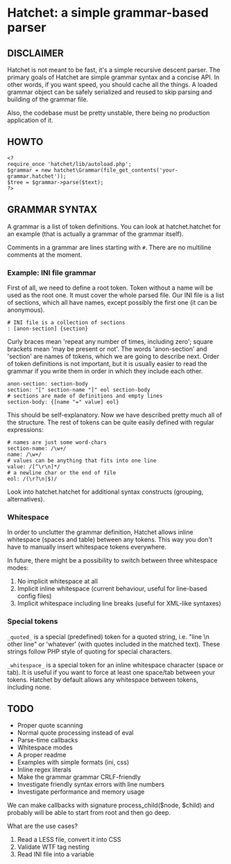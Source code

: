 # Hatchet: a simple grammar-based parser

## DISCLAIMER

Hatchet is not meant to be fast, it's a simple recursive descent parser.
The primary goals of Hatchet are simple grammar syntax and a concise API.
In other words, if you want speed, you should cache all the things.
A loaded grammar object can be safely serialized and reused to skip
parsing and building of the grammar file.

Also, the codebase must be pretty unstable, there being no production
application of it.

## HOWTO

    <?
	require_once 'hatchet/lib/autoload.php';
    $grammar = new hatchet\Grammar(file_get_contents('your-grammar.hatchet'));
    $tree = $grammar->parse($text);
    ?>

## GRAMMAR SYNTAX

A grammar is a list of token definitions. You can look at hatchet.hatchet
for an example (that is actually a grammar of the grammar itself).

Comments in a grammar are lines starting with `#`. There are no multiline comments at the moment.

### Example: INI file grammar

First of all, we need to define a root token. Token without a name will be used as the root one.
It must cover the whole parsed file. Our INI file is a list of sections, which all have names,
except possibly the first one (it can be anonymous).

    # INI file is a collection of sections
    : [anon-section] {section}

Curly braces mean 'repeat any number of times, including zero'; square brackets mean 'may be present or not'.
The words 'anon-section' and 'section' are names of tokens, which we are going to describe next.
Order of token definitions is not important, but it is usually easier to read the grammar if
you write them in order in which they include each other.

	anon-section: section-body
    section: "[" section-name "]" eol section-body
    # sections are made of definitions and empty lines
    section-body: {[name "=" value] eol}

This should be self-explanatory. Now we have described pretty much all of the structure.
The rest of tokens can be quite easily defined with regular expressions:

	# names are just some word-chars
    section-name: /\w+/
    name: /\w+/
    # values can be anything that fits into one line
    value: /[^\r\n]*/
    # a newline char or the end of file
    eol: /(\r?\n|$)/

Look into hatchet.hatchet for additional syntax constructs (grouping, alternatives).

### Whitespace

In order to unclutter the grammar definition, Hatchet allows inline whitespace
(spaces and table) between any tokens. This way you don't have to manually insert
whitespace tokens everywhere.

In future, there might be a possibility to switch between three whitespace modes:

 1. No implicit whitespace at all
 2. Implicit inline whitespace (current behaviour, useful for line-based config files)
 3. Implicit whitespace including line breaks (useful for XML-like syntaxes)

### Special tokens

`_quoted_` is a special (predefined) token for a quoted string, i.e. "line \n other line" or 'whatever'
(with quotes included in the matched text). These strings follow PHP style of quoting for special characters.

`_whitespace_` is a special token for an inline whitespace character (space or tab). It is useful if you want to force at least one
space/tab between your tokens. Hatchet by default allows any whitespace between tokens, including none.

## TODO

 * Proper quote scanning
 * Normal quote processing instead of eval
 * Parse-time callbacks
 * Whitespace modes
 * A proper readme
 * Examples with simple formats (ini, css)
 * Inline regex literals
 * Make the grammar grammar CRLF-friendly
 * Investigate friendly syntax errors with line numbers
 * Investigate performance and memory usage

We can make callbacks with signature process_child($node, $child)
and probably will be able to start from root and then go deep.

What are the use cases?

 1. Read a LESS file, convert it into CSS
 2. Validate WTF tag nesting
 3. Read INI file into a variable